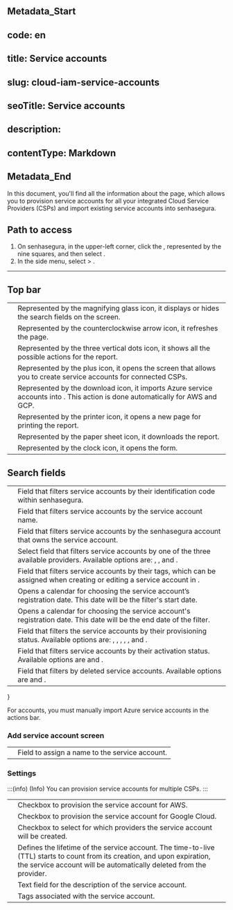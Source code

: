 ## Metadata_Start 
## code: en
## title: Service accounts 
## slug: cloud-iam-service-accounts 
## seoTitle: Service accounts 
## description:  
## contentType: Markdown 
## Metadata_End
In this document, you'll find all the information about the  page, which allows you to provision service accounts for all your integrated Cloud Service Providers (CSPs) and import existing service accounts into senhasegura.

## Path to access

1. On senhasegura, in the upper-left corner, click the , represented by the nine squares, and then select .
2. In the side menu, select  > .

---

## Top bar

|  |  |
| --- | --- |
|  | Represented by the magnifying glass icon, it displays or hides the search fields on the screen. |
|  | Represented by the counterclockwise arrow icon, it refreshes the page. |
|  | Represented by the three vertical dots icon, it shows all the possible actions for the report. |
|  | Represented by the plus icon, it opens the  screen that allows you to create service accounts for connected CSPs. |
|  | Represented by the download icon, it imports Azure service accounts into . This action is done automatically for AWS and GCP. |
|  | Represented by the printer icon, it opens a new page for printing the report. |
|  | Represented by the paper sheet icon, it downloads the report. |
|  | Represented by the clock icon, it opens the  form. |

## Search fields

|  |  |
| --- | --- |
|  | Field that filters service accounts by their identification code within senhasegura. |
|  | Field that filters service accounts by the service account name. |
|  | Field that filters service accounts by the senhasegura account that owns the service account. |
|  | Select field that filters service accounts by one of the three available providers. Available options are: , , and . |
|  | Field that filters service accounts by their tags, which can be assigned when creating or editing a service account in . |
|  | Opens a calendar for choosing the service account’s registration date. This date will be the filter's start date. |
|  | Opens a calendar for choosing the service account's registration date. This date will be the end date of the filter. |
|  | Field that filters the service accounts by their provisioning status. Available options are: , , , , , and . |
|  | Field that filters service accounts by their activation status. Available options are  and . |
|  | Field that filters by deleted service accounts. Available options are  and . |

}

For  accounts, you must manually import Azure service accounts in the actions bar.

### Add service account screen

|  |  |
| --- | --- |
|  | Field to assign a name to the service account. |

### Settings

:::(info) (Info)
You can provision service accounts for multiple CSPs.
:::

|  |  |
| --- | --- |
|  | Checkbox to provision the service account for AWS. |
|  | Checkbox to provision the service account for Google Cloud. |
|  | Checkbox to select for which providers the service account will be created. |
|  | Defines the lifetime of the service account. The time-to-live (TTL) starts to count from its creation, and upon expiration, the service account will be automatically deleted from the provider. |
|  | Text field for the description of the service account. |
|  | Tags associated with the service account. |